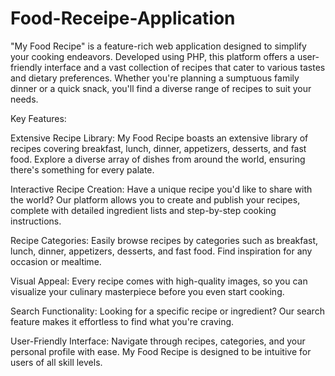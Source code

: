 ﻿# Food-Receipe-Application

"My Food Recipe" is a feature-rich web application designed to simplify your cooking endeavors. Developed using PHP, this platform offers a user-friendly interface and a vast collection of recipes that cater to various tastes and dietary preferences. Whether you're planning a sumptuous family dinner or a quick snack, you'll find a diverse range of recipes to suit your needs.

Key Features:

Extensive Recipe Library: My Food Recipe boasts an extensive library of recipes covering breakfast, lunch, dinner, appetizers, desserts, and fast food. Explore a diverse array of dishes from around the world, ensuring there's something for every palate.

Interactive Recipe Creation: Have a unique recipe you'd like to share with the world? Our platform allows you to create and publish your recipes, complete with detailed ingredient lists and step-by-step cooking instructions.

Recipe Categories: Easily browse recipes by categories such as breakfast, lunch, dinner, appetizers, desserts, and fast food. Find inspiration for any occasion or mealtime.


Visual Appeal: Every recipe comes with high-quality images, so you can visualize your culinary masterpiece before you even start cooking.

Search Functionality: Looking for a specific recipe or ingredient? Our search feature makes it effortless to find what you're craving.

User-Friendly Interface: Navigate through recipes, categories, and your personal profile with ease. My Food Recipe is designed to be intuitive for users of all skill levels.
